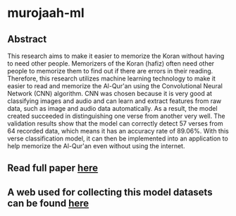 # murojaah-ml
## Abstract
This research aims to make it easier to memorize the Koran without having to need other people. Memorizers of the Koran (hafiz) often need other people to memorize them to find out if there are errors in their reading. Therefore, this research utilizes machine learning technology to make it easier to read and memorize the Al-Qur'an using the Convolutional Neural Network (CNN) algorithm. CNN was chosen because it is very good at classifying images and audio and can learn and extract features from raw data, such as image and audio data automatically. As a result, the model created succeeded in distinguishing one verse from another very well. The validation results show that the model can correctly detect 57 verses from 64 recorded data, which means it has an accuracy rate of 89.06%. With this verse classification model, it can then be implemented into an application to help memorize the Al-Qur'an even without using the internet.

## Read full paper [here](https://doi.org/10.15575/kjrt.v1i2.235)

## A web used for collecting this model datasets can be found [here](https://github.com/azliR/flutter_murojaah-web)
